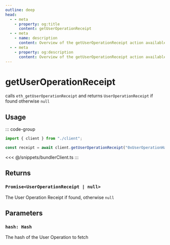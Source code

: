 ```yaml
---
outline: deep
head:
  - - meta
    - property: og:title
      content: getUserOperationReceipt
  - - meta
    - name: description
      content: Overview of the getUserOperationReceipt action available on the BundlerClient
  - - meta
    - property: og:description
      content: Overview of the getUserOperationReceipt action available on the BundlerClient
---
```


# getUserOperationReceipt

calls `eth_getUserOperationReceipt` and returns `UserOperationReceipt` if found otherwise `null`

## Usage

::: code-group

```ts [example.ts]
import { client } from "./client";

const receipt = await client.getUserOperationReceipt("0xUserOperationHash");
```

<<< @/snippets/bundlerClient.ts
:::

## Returns

### `Promise<UserOperationReceipt | null>`

The User Operation Receipt if found, otherwise `null`

## Parameters

### `hash: Hash`

The hash of the User Operation to fetch
